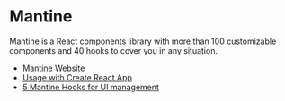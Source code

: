 # Mantine

Mantine is a React components library with more than 100 customizable components and 40 hooks to cover you in any situation.

- [Mantine Website](https://mantine.dev/)
- [Usage with Create React App](https://mantine.dev/guides/cra/)
- [5 Mantine Hooks for UI management](https://blog.logrocket.com/5-mantine-hooks-simplifying-ui-management-react/)